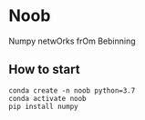 # Noob
Numpy netwOrks frOm Bebinning

## How to start
```
conda create -n noob python=3.7
conda activate noob
pip install numpy
```
